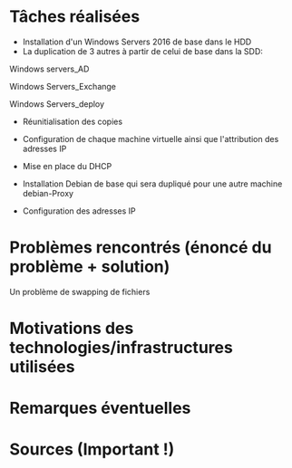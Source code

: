 # Tâches réalisées

- Installation d'un Windows Servers 2016 de base dans le HDD
- La duplication de 3 autres  à  partir de celui de base dans la SDD:
 
 Windows servers_AD
 
 Windows Servers_Exchange
 
 Windows Servers_deploy 
 
- Réunitialisation  des copies 
 
- Configuration de chaque machine virtuelle  ainsi que l'attribution des adresses IP  

- Mise en place du DHCP 
  
- Installation Debian de base  qui sera dupliqué pour une autre machine  debian-Proxy 

- Configuration des adresses IP 


# Problèmes rencontrés (énoncé du problème + solution)

Un problème de swapping de fichiers 

# Motivations des technologies/infrastructures utilisées

# Remarques éventuelles

# Sources (Important !)
